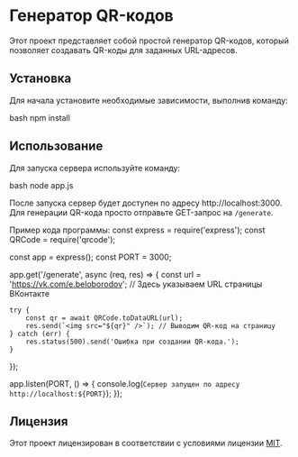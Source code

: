 # Генератор QR-кодов

Этот проект представляет собой простой генератор QR-кодов, который позволяет создавать QR-коды для заданных URL-адресов. 

## Установка

Для начала установите необходимые зависимости, выполнив команду:

bash
npm install

## Использование

Для запуска сервера используйте команду:

bash
node app.js

После запуска сервер будет доступен по адресу http://localhost:3000. Для генерации QR-кода просто отправьте GET-запрос на `/generate`.

Пример кода программы:
const express = require('express');
const QRCode = require('qrcode');

const app = express();
const PORT = 3000;

app.get('/generate', async (req, res) => {
    const url = 'https://vk.com/e.beloborodov'; // Здесь указываем URL страницы ВКонтакте

    try {
        const qr = await QRCode.toDataURL(url);
        res.send(`<img src="${qr}" />`); // Выводим QR-код на страницу
    } catch (err) {
        res.status(500).send('Ошибка при создании QR-кода.');
    }
});

app.listen(PORT, () => {
    console.log(`Сервер запущен по адресу http://localhost:${PORT}`);
});


## Лицензия

Этот проект лицензирован в соответствии с условиями лицензии [MIT](https://opensource.org/licenses/MIT).

